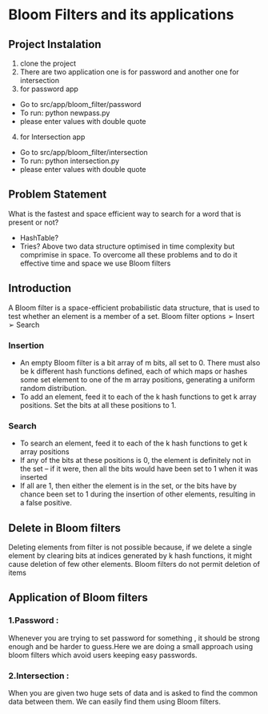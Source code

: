 # Bloom Filters and its applications
## Project Instalation
1. clone the project
2. There are two application one is for password and another one for intersection
3. for password app
* Go to src/app/bloom_filter/password
* To run: python newpass.py
* please enter values with double quote  
4. for Intersection app
* Go to src/app/bloom_filter/intersection
* To run: python intersection.py
* please enter values with double quote  
## Problem Statement
What is the fastest and space efficient way
to search for a word that is present or not?

* HashTable?
* Tries?
Above two data structure optimised in time complexity but comprimise in space.
To overcome all these problems and to do it effective time and space we use Bloom filters

## Introduction 
A Bloom filter is a space-efficient probabilistic data
structure, that is used to test whether an element
is a member of a set.
Bloom filter options
➢ Insert
➢ Search

### Insertion
* An empty Bloom filter is a bit array of m bits, all set to 0. There
must also be k different hash functions defined, each of which
maps or hashes some set element to one of the m array
positions, generating a uniform random distribution.
* To add an element, feed it to each of the k hash functions to get
k array positions. Set the bits at all these positions to 1.

### Search
* To search an element, feed it to each of the k hash functions to get k
array positions
* If any of the bits at these positions is 0, the element is definitely not in
the set – if it were, then all the bits would have been set to 1 when it
was inserted
* If all are 1, then either the element is in the set, or the bits have by
chance been set to 1 during the insertion of other elements, resulting
in a false positive.
## Delete in Bloom filters
Deleting elements from filter is not possible because, if
we delete a single element by clearing bits at indices
generated by k hash functions, it might cause deletion
of few other elements.
Bloom filters do not permit deletion of items

## Application of Bloom filters
### 1.Password :
Whenever you are trying to set password for something , it should be strong
enough and be harder to guess.Here we are doing a small approach using
bloom filters which avoid users keeping easy passwords.
### 2.Intersection :
When you are given two huge sets of data and is asked to find the common
data between them. We can easily find them using Bloom filters.
